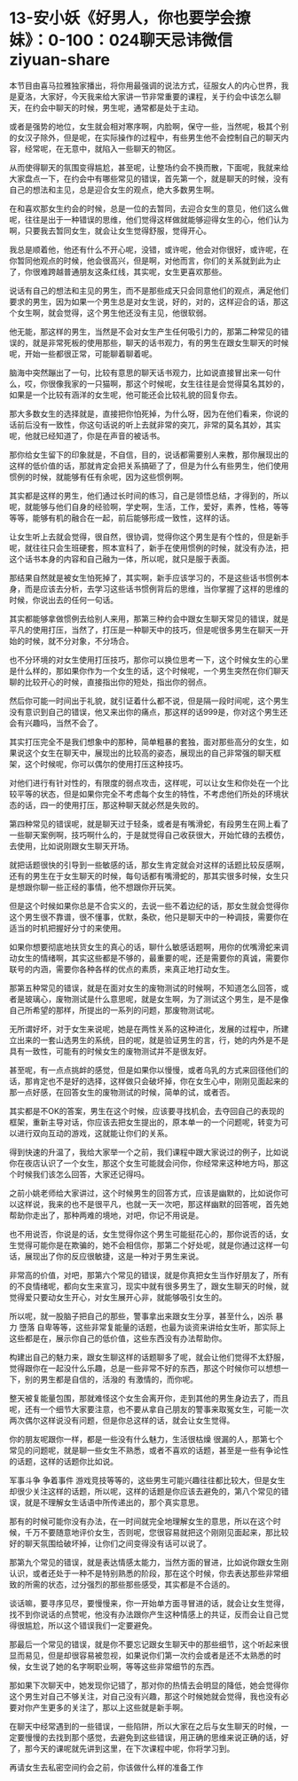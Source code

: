# 13-安小妖《好男人，你也要学会撩妹》：0-100：024聊天忌讳微信 ziyuan-share

本节目由喜马拉雅独家播出，将你用最强调的说法方式，征服女人的内心世界，我是夏洛，大家好，今天我来给大家讲一节非常重要的课程，关于约会中该怎么聊天，在约会中聊天的时候，男生呢，通常都是处于主动。

或者是强势的地位，女生就会相对寒序啊，内脸啊，保守一些，当然呢，极其个别的女汉子除外，但是呢，在实际操作的过程中，有些男生他不会控制自己的聊天内容，经常呢，在无意中，就陷入一些聊天的物区。

从而使得聊天的氛围变得尴尬，甚至呢，让整场约会不换而散，下面呢，我就来给大家盘点一下，在约会中有哪些常见的错误，首先第一个，就是聊天的时候，没有自己的想法和主见，总是迎合女生的观点，绝大多数男生啊。

在和喜欢那女生约会的时候，总是一位的去暂同，去迎合女生的意见，他们这么做呢，往往是出于一种错误的思维，他们觉得这样做就能够迎得女生的心，他们认为啊，只要我去暂同女生，就会让女生觉得舒服，觉得开心。

我总是顺着他，他还有什么不开心呢，没错，或许呢，他会对你很好，或许呢，在你暂同他观点的时候，他会很高兴，但是啊，对他而言，你们的关系就到此为止了，你很难跨越普通朋友这条红线，其实呢，女生更喜欢那些。

说话有自己的想法和主见的男生，而不是那些成天只会同意他们的观点，满足他们要求的男生，因为如果一个男生总是对女生说，好的，对的，这样迎合的话，那这个女生啊，就会觉得，这个男生他还没有主见，他很软弱。

他无能，那这样的男生，当然是不会对女生产生任何吸引力的，那第二种常见的错误的，就是非常死板的使用那些，聊天的话书观力，有的男生在跟女生聊天的时候呢，开始一些都很正常，可能聊着聊着呢。

脑海中突然蹦出了一句，比较有意思的聊天话书观力，比如说直接冒出来一句什么，哎，你很像我家的一只猫啊，那这个时候呢，女生往往是会觉得莫名其妙的，如果是一个比较有涵洋的女生呢，他可能还会比较礼貌的回复你去。

那大多数女生的选择就是，直接把你怕死掉，为什么呀，因为在他们看来，你说的话前后没有一致性，你这句话说的听上去就非常的突兀，非常的莫名其妙，其实呢，他就已经知道了，你是在声音的被话书。

那你给女生留下的印象就是，不自信，目的，说话都需要别人来教，那你展现出的这样的低价值的话，那就肯定会把关系搞砸了了，但是为什么有些男生，他们使用惯例的时候，就能够有任有余呢，因为这些惯例啊。

其实都是这样的男生，他们通过长时间的练习，自己是领悟总结，才得到的，所以呢，就能够与他们自身的经验啊，学史啊，生活，工作，爱好，素养，性格，等等等等，能够有机的融合在一起，前后能够形成一致性，这样的话。

让女生听上去就会觉得，很自然，很协调，觉得你这个男生是有个性的，但是新手呢，就往往只会生班硬套，照本宣科了，新手在使用惯例的时候，就没有办法，把这个话书本身的内容和自己融为一体，所以呢，就只是服于表面。

那结果自然就是被女生怕死掉了，其实啊，新手应该学习的，不是这些话书惯例本身，而是应该去分析，去学习这些话书惯例背后的思维，当你掌握了这样的思维的时候，你说出去的任何一句话。

其实都能够拿做惯例去给别人来用，那第三种约会中跟女生聊天常见的错误，就是平凡的使用打压，当然了，打压是一种聊天中的技巧，但是呢很多男生在聊天一开始的时候，就不分对象，不分场合。

也不分环境的对女生使用打压技巧，那你可以换位思考一下，这个时候女生的心里是什么样的，那如果你作为一个女生的话，这个时候呢，一个男生突然在你们聊天聊的比较开心的时候，直接指出你的短处，指出你的弱点。

然后你可能一时间出于礼貌，就引证着什么都不说，但是隔一段时间呢，这个男生没有意识到自己的错误，他又来出你的痛点，那这样的话999是，你对这个男生还会有兴趣吗，当然不会了。

其实打压完全不是我们想象中的那种，简单粗暴的套独，面对那些高分的女生，如果说这个女生在聊天中，展现出的比较高的姿态，展现出的自己非常强的聊天框架，这个时候呢，你可以偶尔的使用打压这种技巧。

对他们进行有针对性的，有限度的弱点攻击，这样呢，可以让女生和你处在一个比较平等的状态，但是如果你完全不考虑每个女生的特性，不考虑他们所处的环境状态的话，四一的使用打压，那这种聊天就必然是失败的。

第四种常见的错误呢，就是聊天过于轻条，或者是有嘴滑蛇，有段男生在网上看了一些聊天案例啊，技巧啊什么的，于是就觉得自己收获很大，开始忙碌的去模仿，去使用，比如说刚跟女生聊天开场。

就把话题很快的引导到一些敏感的话，那女生肯定就会对这样的话题比较反感啊，还有的男生在于女生聊天的时候，每句话都有嘴滑蛇的，那其实很多时候，女生只是想跟你聊一些正经的事情，他不想跟你开玩笑。

但是这个时候如果你总是不合实义的，去说一些不着边纪的话，那女生就会觉得你这个男生很不靠谱，很不懂事，优默，条砍，他只是聊天中的一种调技，需要你在适当的时机把握好分寸的来使用。

如果你想要彻底地扶货女生的真心的话，聊什么敏感话题啊，用你的优嘴滑蛇来调动女生的情绪啊，其实这些都是不够的，最重要的呢，还是需要你的真诚，需要你联号的内涵，需要你各种各样的优点的素质，来真正地打动女生。

那第五种常见的错误，就是在面对女生的废物测试的时候啊，不知道怎么回答，或者是玻璃心，废物测试是什么意思呢，就是女生啊，为了测试这个男生，是不是像自己所希望的那样，所提出的一系列的问题，那废物测试呢。

无所谓好坏，对于女生来说呢，她是在两性关系的这种进化，发展的过程中，所建立出来的一套山选男生的系统，目的呢，就是验证男生的言，行，她的内外是不是具有一致性，可能有的时候女生的废物测试并不是很友好。

甚至呢，有一点点挑衅的感觉，但是如果你以慢慢，或者乌乳的方式来回径他们的话，那肯定也不是好的选择，这样做只会破坏掉，你在女生心中，刚刚见面起来的那一点好感，在回答女生的废物测试的时候，简单的试，或者否。

其实都是不OK的答案，男生在这个时候，应该要寻找机会，去夺回自己的表现的框架，重新主导对话，你应该去把女生提出的，原本单一的一个问题呢，转变为可以进行双向互动的游戏，这就能让你们的关系。

得到快速的升温了，我给大家举一个之前，我们课程中跟大家说过的例子，比如说你在夜店认识了一个女生，那这个女生可能就会问你，你经常来这种地方吗，那这个时候我们该怎么回答，大家还记得吗。

之前小姚老师给大家讲过，这个时候男生的回答方式，应该是幽默的，比如说你可以这样说，我来的也不是很平凡，也就一天一次吧，那这样幽默的回答呢，首先她帮助你走出了，那种两难的境地，对吧，你记不用说是。

也不用说否，你说是的话，女生觉得你这个男生可能挺花心的，那你说否的话，女生觉得可能你是在欺骗的，她不会相信你，那第二个好处呢，就是你通过这样一句话，展现出了你的反应很敏捷，这是一种对于男生来说。

非常高的价值，对吧，那第六个常见的错误，就是你真把女生当作好朋友了，所有的不良情绪呢，都向女生来宣习，现实中就有很多男生了，跟女生聊天的时候，就觉得爱只要动女生开心，对女生展开心非，就能够吸引女生的。

所以呢，就一股脑子把自己的那些，警事拿出来跟女生分享，甚至什么，凶杀 暴力 墮落 自卑等等，这些非常复能量的话题，也最为谈资来讲给女生听，那实际上这些都是在，展示你自己的低价值，这些东西没有办法帮助你。

构建出自己的魅力来，跟女生聊这样的话题聊多了呢，就会让他们觉得不太舒服，觉得跟你在一起没什么乐趣，总是一些非常不好的东西，那这个时候你可以想想一下，别的男生都是自信的，活潑的 有激情的，而你呢。

整天被复能量包围，那就难怪这个女生会离开你，走到其他的男生身边去了，而且呢，还有一个细节大家要注意，也不要从拿自己朋友的警事来取冤女生，可能一次两次偶尔这样说没有问题，但是你总这样的话，就会让女生觉得。

你的朋友呢跟你一样，都是一些没有什么魅力，生活很枯燥 很漏的人，那第七个常见的问题呢，就是聊一些女生不熟悉，或者不喜欢的话题，甚至是一些有争论性的话题，这样的话题你比如说。

军事斗争 争着事件 游戏竞技等等的，这些男生可能兴趣往往都比较大，但是女生却很少关注这样的话题，所以呢，这样的话题是你应该去避免的，第八个常见的错误，就是不理解女生话语中所传递出的，那个真实意思。

那有的时候可能你没有办法，在一时间就完全地理解女生的意思，所以在这个时候，千万不要随意地评价女生，否则呢，您很容易就把这个刚刚见面起来，那比较好的聊天氛围给破坏掉，让你们之间变得没有话可以说了。

那第九个常见的错误，就是表达情感太能力，当然方面的冒进，比如说你跟女生刚认识，或者还处于一种不是特别熟悉的阶段，那在这个时候，你去表达那些非常细致的所需的状态，过分强烈的那些那些感受，其实都是不合适的。

谈话嘛，要寻序见尽，要慢慢来，你一开始单方面寻冒进的话，就会让女生觉得，找不到你说话的点赞呢，他没有办法跟你产生这种情感上的共证，反而会让自己觉得很尴尬，所以这个错误我们一定要避免。

那最后一个常见的错误，就是你不要忘记跟女生聊天中的那些细节，这个听起来很显而易见，但是却很容易被忽视，如果说你们第一次约会或者是还不太熟悉的时候，女生说了她的名字啊职业啊，等等这些非常细节的东西。

那如果下次聊天中，她发现你记错了，那对你的热情去会明显的降低，她会觉得你这个男生对自己不够关注，对自己没有兴趣，那这个时候她就会觉得，我也没有必要对你产生更多的关注了，那以上这些就是新手啊。

在聊天中经常遇到的一些错误，一些陷阱，所以大家在之后与女生聊天的时候，一定要慢慢的去找到那个感觉，去避免到这些错误，用正确的思维来说正确的话，好了，那今天的课呢就先讲到这里，在下次课程中呢，你将学习到。

再请女生去私密空间约会之前，你该做什么样的准备工作